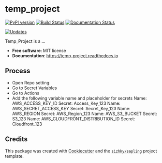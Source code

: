# temp_project


[![PyPI version](https://img.shields.io/pypi/v/temp_project.svg)](https://pypi.python.org/pypi/temp_project)
[![Build Status](https://img.shields.io/travis/sizhky/temp_project.svg)](https://travis-ci.com/sizhky/temp_project)
[![Documentation Status](https://readthedocs.org/projects/temp-project/badge/?version=latest)](https://temp-project.readthedocs.io/en/latest/?version=latest)


[![Updates](https://pyup.io/repos/github/sizhky/temp_project/shield.svg)](https://pyup.io/repos/github/sizhky/temp_project/)


Temp_Project is a ... 


- **Free software**: MIT license
- **Documentation**: https://temp-project.readthedocs.io


## Process
- Open Repo setting
- Go to Secret Variables
- Go to Actions
- Add the following variable name and placeholder for secrets
    Name: AWS_ACCESS_KEY_ID
        Secret: Access_Key_123
    Name: AWS_SECRET_ACCESS_KEY
        Secret: Secret_Key_123
    Name: AWS_REGION
        Secret: AWS_Region_123
    Name: AWS_S3_BUCKET
        Secret: S3_123
    Name: AWS_CLOUDFRONT_DISTRIBUTION_ID
        Secret: Cloudfront_123

## Credits

This package was created with [Cookiecutter](https://github.com/audreyr/cookiecutter) and the [`sizhky/sapling`](https://github.com/sizhky/sapling) project template.
